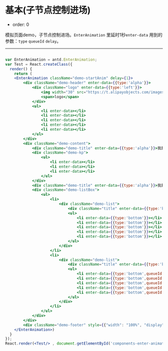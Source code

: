 # 基本(子节点控制进场)

- order: 0

模拟页面demo，子节点控制进场。`EnterAnimation` 里延时1秒`enter-data` 用到的参数：`type` `queueId` `delay`。

---

````jsx

var EnterAnimation = antd.EnterAnimation;
var Test = React.createClass({
  render() {
    return (
    <EnterAnimation className="demo-startAnim" delay={1}>
        <div className="demo-header" enter-data={{type:'alpha'}}>
            <div className="logo" enter-data={{type:'left'}}>
                <img width="30" src="https://t.alipayobjects.com/images/rmsweb/T1B9hfXcdvXXXXXXXX.svg" />
                <span>logo</span>
            </div>
            <ul>
                <li enter-data></li>
                <li enter-data></li>
                <li enter-data></li>
                <li enter-data></li>
                <li enter-data></li>
            </ul>
        </div>
        <div className="demo-content">
            <div className="demo-title" enter-data={{type:'alpha'}}>我是标题</div>
            <div className="demo-kp">
                <ul>
                    <li enter-data></li>
                    <li enter-data></li>
                    <li enter-data></li>
                </ul>
            </div>
            <div className="demo-title" enter-data={{type:'alpha'}}>我是标题</div>
            <div className="demo-listBox">
                <ul>
                    <li>
                        <div className="demo-list">
                            <div className="title" enter-data={{type:'bottom'}}></div>
                            <ul>
                                <li enter-data={{type:'bottom'}}></li>
                                <li enter-data={{type:'bottom'}}></li>
                                <li enter-data={{type:'bottom'}}></li>
                                <li enter-data={{type:'bottom'}}></li>
                                <li enter-data={{type:'bottom'}}></li>
                            </ul>
                        </div>
                    </li>
                    <li>
                        <div className="demo-list">
                            <div className="title" enter-data={{type:'bottom',queueId:1,delay:1.4}}></div>
                            <ul>
                                <li enter-data={{type:'bottom',queueId:1}}></li>
                                <li enter-data={{type:'bottom',queueId:1}}></li>
                                <li enter-data={{type:'bottom',queueId:1}}></li>
                                <li enter-data={{type:'bottom',queueId:1}}></li>
                                <li enter-data={{type:'bottom',queueId:1}}></li>
                            </ul>
                        </div>
                    </li>
                </ul>
            </div>
        </div>
        <div className="demo-footer" style={{"width": "100%", "display": "table", "float": "left"}} enter-data={{type:'bottom',queueId:1}}></div>
    </EnterAnimation>)
  }
});
React.render(<Test/> , document.getElementById('components-enter-animation-demo-basic'));

````
<style>
.demo-startAnim {
  width: 400px;
  text-align: center;
  overflow: hidden;
  margin: 20px auto;
}
.demo-startAnim .demo-header {
  width: 100%;
  background: #ebedee;
  height: 30px;
}
.demo-startAnim .demo-header ul {
  float: right;
  margin-right: 10px;
}
.demo-startAnim .demo-header ul li {
  width: 30px;
  height: 30px;
  float: left;
  background: #e4e4e4;
  margin-left: 2px;
}
.demo-startAnim .demo-header ul li:before {
  margin: 10px auto;
  width: 10px;
  height: 10px;
  background: #ebeded;
}
.demo-startAnim .demo-header .logo {
  float: left;
  margin: 0px auto 0 10px;
  line-height: 32px;
}
.demo-startAnim .demo-header .logo img{
  margin:auto
}
.demo-startAnim .demo-header .logo span {
  display: block;
  float: right;
}
.demo-startAnim .demo-content {
  width: 80%;
  margin: 10px auto;
}
.demo-startAnim .demo-content .demo-title {
  background: #a4a4a4;
  width: 40%;
  height: 20px;
  line-height: 20px;
  color: #ebeded;
}
.demo-startAnim .demo-content .demo-listBox {
  margin-top: 10px;
}
.demo-startAnim .demo-content .demo-listBox > ul > li {
  float: left;
  width: 47.5%;
  overflow: hidden;
}
.demo-startAnim .demo-content .demo-listBox > ul > li:last-child {
  margin-left: 5%;
}
.demo-startAnim .demo-content .demo-listBox .demo-list .title {
  height: 25px;
  background: #cacaca;
  overflow: hidden;
}
.demo-startAnim .demo-content .demo-listBox .demo-list .title:before {
  width: 50%;
  height: 5px;
  background: #ebeded;
  margin: 10px auto;
}
.demo-startAnim .demo-content .demo-listBox .demo-list ul li {
  height: 20px;
  background: #ebeded;
  border-bottom: 1px solid #cacaca;
  overflow: hidden;
  padding: 5px 15px;
}
.demo-startAnim .demo-content .demo-listBox .demo-list ul li:before {
  width: 20px;
  height: 10px;
  background: #cacaca;
  float: left;
}
.demo-startAnim .demo-content .demo-listBox .demo-list ul li:after {
  width: 60%;
  height: 5px;
  background: #cacaca;
  float: left;
  margin-left: 10px;
  margin-top: 2px;
}
.demo-startAnim .demo-content .demo-kp {
  margin: 10px auto;
}
.demo-startAnim .demo-content .demo-kp ul li {
  display: inline-block;
  width: 30%;
  height: 30px;
  background: #cacaca;
  color: #ebeded;
  text-align: left;
  padding: 10px;
  margin-right: calc(1%);
}
.demo-startAnim .demo-content .demo-kp ul li:last-child {
  margin-right: 0%;
}
.demo-startAnim .demo-content .demo-kp ul li:after {
  width: 60%;
  height: 5px;
  background: #ebeded;
  float: left;
  margin-top: 2px;
}
.demo-startAnim .demo-content .demo-kp ul li:before {
  background: #ebeded;
  float: left;
  width: 10px;
  height: 10px;
  margin-right: 10%;
}
.demo-startAnim .demo-footer {
  margin-top: 10px;
  background: #cacaca;
  height: 30px;
  float: left;
  width: 100%;
}
.demo-startAnim .demo-footer:before {
  width: 60%;
  height: 5px;
  background: #ededed;
  margin: 5px auto 0;
}
.demo-startAnim .demo-footer:after {
  width: 30%;
  height: 5px;
  background: #ededed;
  margin: 5px auto;
}
.demo-startAnim .demo-header ul li:before,
.demo-startAnim .demo-content .demo-kp ul li:before,
.demo-startAnim .demo-content .demo-kp ul li:after,
.demo-startAnim .demo-content .demo-listBox .demo-list .title:before,
.demo-startAnim .demo-content .demo-listBox .demo-list ul li:before,
.demo-startAnim .demo-content .demo-listBox .demo-list ul li:after,
.demo-startAnim .demo-footer:before,
.demo-startAnim .demo-footer:after {
  display: block;
  content: "";
}
</style>
